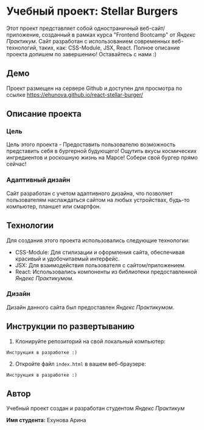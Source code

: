 # Учебный проект: Stellar Burgers
Этот проект представляет собой одностраничный веб-сайт/приложение,
созданный в рамках курса "Frontend Bootcamp" от _Яндекс Практикум_.
Сайт разработан с использованием современных веб-технологий,
таких, как: CSS-Module, JSX, React. Полное описание проекта допишем по завершению! Оставайтесь с нами :)

## Демо
Проект размещен на сервере Github и доступен для просмотра по ссылке https://ehunova.github.io/react-stellar-burger/

## Описание проекта
### Цель
Цель этого проекта - Предоставить пользователю возможность представить себя в бургерной будующего!
Ощутить вкусы космических ингредиентов и роскошную жизнь на Марсе! Собери свой бургер прямо сейчас!

### Адаптивный дизайн
Сайт разработан с учетом адаптивного дизайна, что позволяет пользователям
наслаждаться сайтом на любых устройствах, будь-то компьютер, планшет или
смартфон.

## Технологии
Для создания этого проекта использовались следующие технологии:

- CSS-Module: Для стилизации и оформления сайта, обеспечивая красивый и удобочитаемый
  интерфейс.
- JSX: Для взаимодействия пользователя с сайтом/приложением.
- React: Использовались компоненты из библиотеки предоставленной _Яндекс Практикумом_.

### Дизайн
Дизайн данного сайта был предоставлен _Яндекс Практикумом_.

## Инструкции по развертыванию
1. Клонируйте репозиторий на свой локальный компьютер:
  ```
  Инструкция в разработке :)
  ```
2. Откройте файл `index.html` в вашем веб-браузере:
  ```
  Инструкция в разработке :)
  ```

## Автор

Учебный проект создан и разработан студентом _Яндекс Практикум_

**Имя студента:** Ехунова Арина
